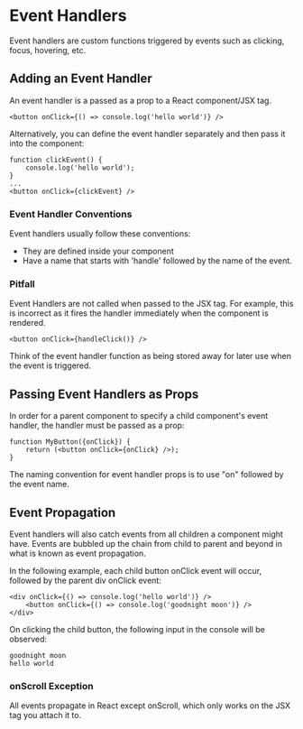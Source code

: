 # Event Handlers
Event handlers are custom functions triggered by events such as clicking, focus, hovering, etc.

## Adding an Event Handler
An event handler is a passed as a prop to a React component/JSX tag.

```
<button onClick={() => console.log('hello world')} />
```

Alternatively, you can define the event handler separately and then pass it into the component:

```
function clickEvent() {
    console.log('hello world');
}
...
<button onClick={clickEvent} />
```

### Event Handler Conventions
Event handlers usually follow these conventions:
- They are defined inside your component
- Have a name that starts with 'handle' followed by the name of the event.

### Pitfall
Event Handlers are not called when passed to the JSX tag. For example, this is incorrect as it fires the handler immediately when the component is rendered.

```
<button onClick={handleClick()} />
```

Think of the event handler function as being stored away for later use when the event is triggered.

## Passing Event Handlers as Props
In order for a parent component to specify a child component's event handler, the handler must be passed as a prop:

```
function MyButton({onClick}) {
    return (<button onClick={onClick} />);
}
```

The naming convention for event handler props is to use "on" followed by the event name.

## Event Propagation
Event handlers will also catch events from all children a component might have. Events are bubbled up the chain from child to parent and beyond in what is known as event propagation.

In the following example, each child button onClick event will occur, followed by the parent div onClick event:

```
<div onClick={() => console.log('hello world')} />
    <button onClick={() => console.log('goodnight moon')} />
</div>
```

On clicking the child button, the following input in the console will be observed:

```
goodnight moon
hello world
```

### onScroll Exception
All events propagate in React except onScroll, which only works on the JSX tag you attach it to.